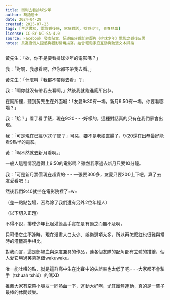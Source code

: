 ```yaml
---
title: 衝刺去看排球少年
author: 胡語居士
date: 2024-04-29
created: 2025-07-23
tags: [生活書寫, 電影觀後感, 家庭對話, 排球少年, 青春熱血]
license: CC-BY-NC-SA-4.0
source: Facebook 發表貼文，記述臨時觀影經歷與《排球少年》電影之觀後反思
notes: 具高度個人語感與觀影情境描寫，結合輕鬆家庭互動與動漫文本評論
---
```


黃先生：「欸，你不是要看排球少年的電影嗎？」

我：「對啊，我想看啊，但你都不帶我去看。」

黃先生：「什麼叫『我都不帶你去看』？」

我：「啊你就沒有帶我去看啊。」然後我就跑進廁所出恭。

在廁所裡，聽到黃先生在外面喊：「友愛9:30有一場，新月9:50有一場，你要看哪場？」

我：「蛤？」看了看手錶，現在9:20⋯⋯好樣的，這種對話真的只有在我們家會出現。

我：「可是現在已經9:20了耶？」可惡，要不是老娘直腸子，9:20還在出恭最好能看9點半的電影。

黃：「啊不然就去新月看啊。」

一般人這種情況趕得上9:50的電影嗎？雖然我家過去新月只要10分鐘。

我：「可是新月票價現在超貴的⋯⋯一張要300多，友愛只要200上下吧。算了去友愛看吧！」

然後我們9:40就坐在電影院裡了=w=

（差一點點包場，因為除了我們還有另外2位年輕人）

（以下切入正題）

不得不說，排球少年比起灌籃高手實在是有過之而無不及啊，

只可惜它生不逢時，現在漫畫人口太少、娛樂選項太多，所以再怎麼紅也很難與當時的灌籃高手相比。

對我而言，這是部熱血與深度兼具的作品，連各個友隊的配角都有立體的描繪，個人愛它勝過芙莉蓮跟wakuwaku。

唯一能吐嘈的點，就是這群高中生在比賽中的失誤率也太低了吧⋯⋯大家都不會掣手（tshuah tshiú）的嗎XD

推薦大家有空帶小朋友一同熱血一下，運動大好啊，尤其團體運動，真的是一輩子最棒的休閒娛樂。
